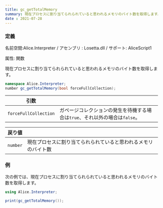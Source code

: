 ```yaml
---
title: gc_getTotalMemory
summary: 現在プロセスに割り当てられられていると思われるメモリのバイト数を取得します。
date : 2021-07-28
---
```

### 定義
名前空間:Alice.Interpreter / アセンブリ : Losetta.dll / サポート: AliceScript1

属性: 関数

現在プロセスに割り当てられられていると思われるメモリのバイト数を取得します。

```cs title="AliceScript"
namespace Alice.Interpreter;
number gc_getTotalMemory(bool forceFullCollection);
```

|引数| |
|-|-|
|`forceFullCollection`|ガページコレクションの発生を待機する場合は`true`、それ以外の場合は`false`。|

|戻り値| |
|-|-|
|`number`|現在プロセスに割り当てられられていると思われるメモリのバイト数|

### 例
次の例では、現在プロセスに割り当てられられていると思われるメモリのバイト数を取得します。

```cs title="AliceScript"
using Alice.Interpreter;

print(gc_getTotalMemory());
```